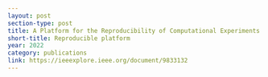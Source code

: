```yaml
---
layout: post
section-type: post
title: A Platform for the Reproducibility of Computational Experiments
short-title: Reproducible platform
year: 2022
category: publications
link: https://ieeexplore.ieee.org/document/9833132
---
```

